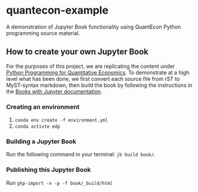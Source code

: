 # quantecon-example

A demonstration of Jupyter Book functionality using QuantEcon Python
programming source material.

## How to create your own Jupyter Book

For the purposes of this project, we are replicating the content under [Python
Programming for Quantitative Economics](https://python-programming.quantecon.org). To demonstrate at a high
level what has been done, we first convert each source file from rST to
MyST-syntax markdown, then build the book by following the instructions in the
[Books with Jupyter documentation](https://beta.jupyterbook.org/intro.html). 


### Creating an environment

1. `conda env create -f environment.yml`
2.  `conda activte edp`

### Building a Jupyter Book

Run the following command in your terminal: `jb build book/`.

### Publishing this Jupyter Book

Run `ghp-import -n -p -f book/_build/html`
